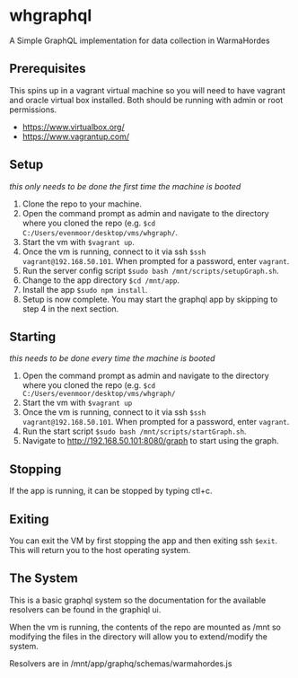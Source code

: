 # whgraphql
A Simple GraphQL implementation for data collection in WarmaHordes

## Prerequisites
This spins up in a vagrant virtual machine so you will need to have vagrant and oracle virtual box installed. Both should be running with admin or root permissions.

- https://www.virtualbox.org/
- https://www.vagrantup.com/

## Setup
_this only needs to be done the first time the machine is booted_
1. Clone the repo to your machine.
1. Open the command prompt as admin and navigate to the directory where you cloned the repo (e.g. `$cd C:/Users/evenmoor/desktop/vms/whgraph/`.
1. Start the vm with `$vagrant up`.
1. Once the vm is running, connect to it via ssh `$ssh vagrant@192.168.50.101`. When prompted for a password, enter `vagrant`.
1. Run the server config script `$sudo bash /mnt/scripts/setupGraph.sh`.
1. Change to the app directory `$cd /mnt/app`.
1. Install the app `$sudo npm install`.
1. Setup is now complete. You may start the graphql app by skipping to step 4 in the next section.

## Starting
_this needs to be done every time the machine is booted_
1. Open the command prompt as admin and navigate to the directory where you cloned the repo (e.g. `$cd C:/Users/evenmoor/desktop/vms/whgraph/`
1. Start the vm with `$vagrant up`
1. Once the vm is running, connect to it via ssh `$ssh vagrant@192.168.50.101`. When prompted for a password, enter `vagrant`.
1. Run the start script `$sudo bash /mnt/scripts/startGraph.sh`.
1. Navigate to http://192.168.50.101:8080/graph to start using the graph.

## Stopping
If the app is running, it can be stopped by typing ctl+c. 

## Exiting
You can exit the VM by first stopping the app and then exiting ssh `$exit`. This will return you to the host operating system.

## The System
This is a basic graphql system so the documentation for the available resolvers can be found in the graphiql ui.

When the vm is running, the contents of the repo are mounted as /mnt so modifying the files in the directory will allow you to extend/modify the system.

Resolvers are in /mnt/app/graphq/schemas/warmahordes.js
